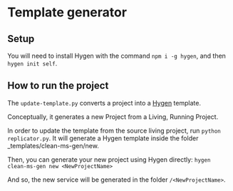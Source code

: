 # Template generator

## Setup

You will need to install Hygen with the command `npm i -g hygen`, and then `hygen init self`.

## How to run the project

The `update-template.py` converts a project into a [Hygen](https://www.hygen.io) template.

Conceptually, it generates a new Project from a Living, Running Project.

In order to update the template from the source living project, run `python replicator.py`. It will generate a Hygen template inside the folder _templates/clean-ms-gen/new.

Then, you can generate your new project using Hygen directly: `hygen clean-ms-gen new <NewProjectName>`

And so, the new service will be generated in the folder `/<NewProjectName>`.